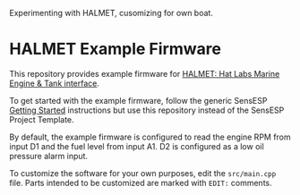 Experimenting with HALMET, cusomizing for own boat.



# HALMET Example Firmware

This repository provides example firmware for [HALMET: Hat Labs Marine Engine & Tank interface](https://shop.hatlabs.fi/products/halmet).

To get started with the example firmware, follow the generic SensESP [Getting Started](https://signalk.org/SensESP/pages/getting_started/) instructions but use this repository instead of the SensESP Project Template.

By default, the example firmware is configured to read the engine RPM from input D1 and the fuel level from input A1. D2 is configured as a low oil pressure alarm input.

To customize the software for your own purposes, edit the `src/main.cpp` file.
Parts intended to be customized are marked with `EDIT:` comments.
